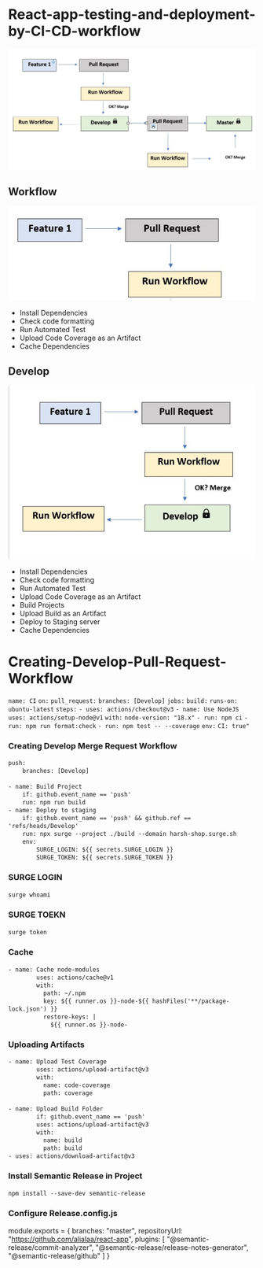 # React-app-testing-and-deployment-by-CI-CD-workflow

<img src="Workflow.png">

## Workflow

<img src="Workflow2.png">

- Install Dependencies
- Check code formatting
- Run Automated Test
- Upload Code Coverage as an Artifact
- Cache Dependencies

## Develop

<img src="Develop.png">

- Install Dependencies
- Check code formatting
- Run Automated Test
- Upload Code Coverage as an Artifact
- Build Projects
- Upload Build as an Artifact
- Deploy to Staging server
- Cache Dependencies

# Creating-Develop-Pull-Request-Workflow

`name: CI`
`on:`
`pull_request:`
`branches: [Develop]`
`jobs:`
`build:`
`runs-on: ubuntu-latest`
`steps:`
`- uses: actions/checkout@v3`
`- name: Use NodeJS`
`uses: actions/setup-node@v1`
`with:`
`node-version: "18.x"`
`- run: npm ci`
`- run: npm run format:check`
`- run: npm test -- --coverage`
`env:`
`CI: true"`

### Creating Develop Merge Request Workflow

```
push:
    branches: [Develop]

- name: Build Project
    if: github.event_name == 'push'
    run: npm run build
- name: Deploy to staging
    if: github.event_name == 'push' && github.ref == 'refs/heads/Develop'
    run: npx surge --project ./build --domain harsh-shop.surge.sh
    env:
        SURGE_LOGIN: ${{ secrets.SURGE_LOGIN }}
        SURGE_TOKEN: ${{ secrets.SURGE_TOKEN }}

```

### SURGE LOGIN

`surge whoami`

### SURGE TOEKN

`surge token`

### Cache

```
- name: Cache node-modules
        uses: actions/cache@v1
        with:
          path: ~/.npm
          key: ${{ runner.os }}-node-${{ hashFiles('**/package-lock.json') }}
          restore-keys: |
            ${{ runner.os }}-node-

```

### Uploading Artifacts

```
- name: Upload Test Coverage
        uses: actions/upload-artifact@v3
        with:
          name: code-coverage
          path: coverage

- name: Upload Build Folder
        if: github.event_name == 'push'
        uses: actions/upload-artifact@v3
        with:
          name: build
          path: build
- uses: actions/download-artifact@v3

```

### Install Semantic Release in Project

`npm install --save-dev semantic-release`

### Configure Release.config.js

module.exports = {
branches: "master",
repositoryUrl: "https://github.com/alialaa/react-app",
plugins: [
"@semantic-release/commit-analyzer", "@semantic-release/release-notes-generator",
"@semantic-release/github"
]
}
